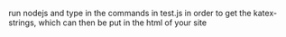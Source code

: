 run nodejs and type in the commands in test.js in order to get the katex-strings, which can then be put in the html of your site
